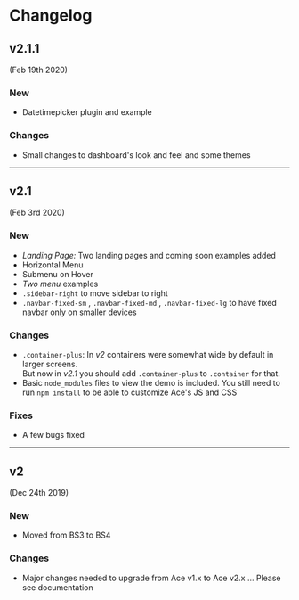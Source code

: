 # Changelog


## v2.1.1
(Feb 19th 2020)

### New
* Datetimepicker plugin and example

### Changes
* Small changes to dashboard's look and feel and some themes


---------------


## v2.1
(Feb 3rd 2020)

### New
* *Landing Page:* Two landing pages and coming soon examples added
* Horizontal Menu
* Submenu on Hover
* *Two menu* examples
* `.sidebar-right` to move sidebar to right
* `.navbar-fixed-sm` , `.navbar-fixed-md` , `.navbar-fixed-lg` to have fixed navbar only on smaller devices

### Changes
* `.container-plus`: In *v2* containers were somewhat wide by default in larger screens.  
   But now in *v2.1* you should add `.container-plus` to `.container` for that.
* Basic `node_modules` files to view the demo is included. You still need to run `npm install` to be able to customize Ace's JS and CSS

### Fixes
* A few bugs fixed


---------------


## v2
(Dec 24th 2019)
### New
* Moved from BS3 to BS4

### Changes
* Major changes needed to upgrade from Ace v1.x to Ace v2.x ... Please see documentation
